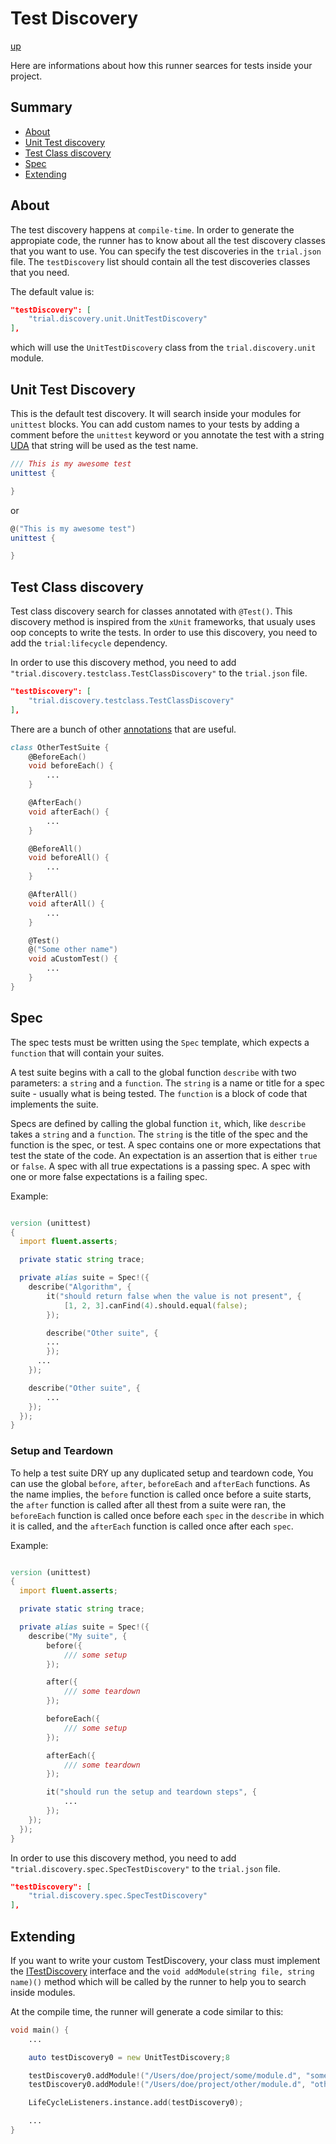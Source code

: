 # Test Discovery

[up](../README.md)

Here are informations about how this runner searces for tests inside your project.

## Summary

  - [About](#about)
  - [Unit Test discovery](#unit-test-discovery)
  - [Test Class discovery](#test-class-discovery)
  - [Spec](#spec)
  - [Extending](#extending)

## About

The test discovery happens at `compile-time`. In order to generate the appropiate code, the
runner has to know about all the test discovery classes that you want to use. You can specify the test discoveries
in the `trial.json` file. The `testDiscovery` list should contain all the test discoveries classes that you need.

The default value is:

```json
"testDiscovery": [
    "trial.discovery.unit.UnitTestDiscovery"
],
```

which will use the `UnitTestDiscovery` class from the `trial.discovery.unit` module.

## Unit Test Discovery

This is the default test discovery. It will search inside your modules for `unittest` blocks. You can add custom names
to your tests by adding a comment before the `unittest` keyword or you annotate
the test with a string [UDA](http://dlang.org/spec/attribute.html#uda) that string will be used as the test name.

```d
/// This is my awesome test
unittest {

}
```

or

```d
@("This is my awesome test")
unittest {

}
```

## Test Class discovery

Test class discovery search for classes annotated with `@Test()`. This discovery method is inspired from the `xUnit` frameworks, that usualy uses oop concepts to write the tests. In order to use this discovery, you need to add the `trial:lifecycle` dependency.

In order to use this discovery method, you need to add `"trial.discovery.testclass.TestClassDiscovery"` to the `trial.json` file.

```json
"testDiscovery": [
    "trial.discovery.testclass.TestClassDiscovery"
],
```

There are a bunch of other [annotations](http://trial.szabobogdan.com/api/trial/discovery/testclass.html) that are useful.

```d
class OtherTestSuite {
    @BeforeEach()
    void beforeEach() {
        ...
    }

    @AfterEach()
    void afterEach() {
        ...
    }

    @BeforeAll()
    void beforeAll() {
        ...
    }

    @AfterAll()
    void afterAll() {
        ...
    }

    @Test()
    @("Some other name")
    void aCustomTest() {
        ...
    }
}
```

## Spec

The spec tests must be written using the `Spec` template, which expects a `function` that will contain your suites.

A test suite begins with a call to the global function `describe` with two parameters: a `string` and a `function`. The `string`
is a name or title for a spec suite - usually what is being tested. The `function` is a block of code that implements the suite.

Specs are defined by calling the global function `it`, which, like `describe` takes a `string` and a `function`. The `string` is the title of the spec and the function is the spec, or test. A spec contains one or more expectations that test the state of the code. An expectation is an assertion that is either `true` or `false`. A spec with all true expectations is a passing spec. A spec with one or more false expectations is a failing spec.

Example:
```d

version (unittest)
{
  import fluent.asserts;

  private static string trace;

  private alias suite = Spec!({
    describe("Algorithm", {
        it("should return false when the value is not present", {
            [1, 2, 3].canFind(4).should.equal(false);
        });

        describe("Other suite", {
        ...
        });
      ...
    });

    describe("Other suite", {
        ...
    });
  });
}
```

### Setup and Teardown

To help a test suite DRY up any duplicated setup and teardown code, You can use the global `before`, `after`, `beforeEach` and
`afterEach` functions. As the name implies, the `before` function is called once before a suite starts, the `after` function is called after all thest from a suite were ran, the `beforeEach` function is called once before each `spec` in the `describe` in which it is called, and the `afterEach` function is called once after each `spec`.

Example:
```d

version (unittest)
{
  import fluent.asserts;

  private static string trace;

  private alias suite = Spec!({
    describe("My suite", {
        before({
            /// some setup
        });

        after({
            /// some teardown
        });

        beforeEach({
            /// some setup
        });

        afterEach({
            /// some teardown
        });

        it("should run the setup and teardown steps", {
            ...
        });
    });
  });
}
```

In order to use this discovery method, you need to add `"trial.discovery.spec.SpecTestDiscovery"` to the `trial.json` file.

```json
"testDiscovery": [
    "trial.discovery.spec.SpecTestDiscovery"
],
```

## Extending

If you want to write your custom TestDiscovery, your class must implement
the [ITestDiscovery](http://trial.szabobogdan.com/api/trial/interfaces/ITestDiscovery.html) interface and
the `void addModule(string file, string name)()` method which will be called by the runner to help you to search inside modules.

At the compile time, the runner will generate a code similar to this:

```d
void main() {
    ...

    auto testDiscovery0 = new UnitTestDiscovery;8

    testDiscovery0.addModule!("/Users/doe/project/some/module.d", "some.module");
    testDiscovery0.addModule!("/Users/doe/project/other/module.d", "other.module");

    LifeCycleListeners.instance.add(testDiscovery0);

    ...
}

```
